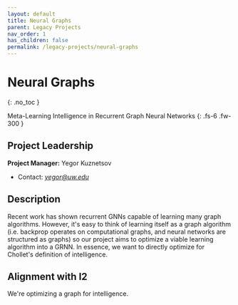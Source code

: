 ```yaml
---
layout: default
title: Neural Graphs
parent: Legacy Projects
nav_order: 1
has_children: false
permalink: /legacy-projects/neural-graphs
---
```


# Neural Graphs
{: .no_toc }

Meta-Learning Intelligence in Recurrent Graph Neural Networks
{: .fs-6 .fw-300 }

## Project Leadership
**Project Manager:** Yegor Kuznetsov
- Contact: *yegor@uw.edu*

## Description
Recent work has shown recurrent GNNs capable of learning many graph algorithms. However, it's easy to think of learning itself as a graph algorithm (i.e. backprop operates on computational graphs, and neural networks are structured as graphs) so our project aims to optimize a viable learning algorithm into a GRNN. In essence, we want to directly optimize for Chollet's definition of intelligence.

## Alignment with I2
We're optimizing a graph for intelligence.
